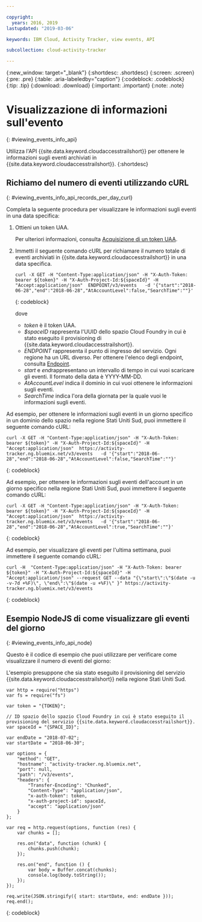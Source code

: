 ```yaml
---

copyright:
  years: 2016, 2019
lastupdated: "2019-03-06"

keywords: IBM Cloud, Activity Tracker, view events, API

subcollection: cloud-activity-tracker

---
```


{:new_window: target="_blank"}
{:shortdesc: .shortdesc}
{:screen: .screen}
{:pre: .pre}
{:table: .aria-labeledby="caption"}
{:codeblock: .codeblock}
{:tip: .tip}
{:download: .download}
{:important: .important}
{:note: .note}


# Visualizzazione di informazioni sull'evento
{: #viewing_events_info_api}

Utilizza l'API {{site.data.keyword.cloudaccesstrailshort}} per ottenere le informazioni sugli eventi archiviati in {{site.data.keyword.cloudaccesstrailshort}}.
{:shortdesc}


## Richiamo del numero di eventi utilizzando cURL
{: #viewing_events_info_api_records_per_day_curl}

Completa la seguente procedura per visualizzare le informazioni sugli eventi in una data specifica:

1. Ottieni un token UAA.

    Per ulteriori informazioni, consulta [Acquisizione di un token UAA](/docs/services/cloud-activity-tracker/reference?topic=cloud-activity-tracker-auth_uaa#auth_uaa).

2. Immetti il seguente comando cURL per richiamare il numero totale di eventi archiviati in {{site.data.keyword.cloudaccesstrailshort}} in una data specifica.

    ```
    curl -X GET -H "Content-Type:application/json" -H "X-Auth-Token: bearer ${token}" -H "X-Auth-Project-Id:${spaceId}" -H "Accept:application/json"  ENDPOINT/v3/events   -d '{"start":"2018-06-28","end":"2018-06-28","AtAccountLevel":false,"SearchTime":""}'
    ```
    {: codeblock}

    dove

    * *token* è il token UAA.
    * *$spaceID* rappresenta l'UUID dello spazio Cloud Foundry in cui è stato eseguito il provisioning di {{site.data.keyword.cloudaccesstrailshort}}.
    * *ENDPOINT* rappresenta il punto di ingresso del servizio. Ogni regione ha un URL diverso. Per ottenere l'elenco degli endpoint, consulta [Endpoint](/docs/services/cloud-activity-tracker/reference?topic=cloud-activity-tracker-ref_endpoints#api_endpoints).
    * *start* e *end*rappresentano un intervallo di tempo in cui vuoi scaricare gli eventi. Il formato della data è YYYY-MM-DD. 
    * *AtAccountLevel* indica il dominio in cui vuoi ottenere le informazioni sugli eventi.
    * *SearchTime* indica l'ora della giornata per la quale vuoi le informazioni sugli eventi.


Ad esempio, per ottenere le informazioni sugli eventi in un giorno specifico in un dominio dello spazio nella regione Stati Uniti Sud, puoi immettere il seguente comando cURL:

```
curl -X GET -H "Content-Type:application/json" -H "X-Auth-Token: bearer ${token}" -H "X-Auth-Project-Id:${spaceId}" -H "Accept:application/json"  https://activity-tracker.ng.bluemix.net/v3/events   -d '{"start":"2018-06-28","end":"2018-06-28","AtAccountLevel":false,"SearchTime":""}'
```
{: codeblock}

Ad esempio, per ottenere le informazioni sugli eventi dell'account in un giorno specifico nella regione Stati Uniti Sud, puoi immettere il seguente comando cURL:

```
curl -X GET -H "Content-Type:application/json" -H "X-Auth-Token: bearer ${token}" -H "X-Auth-Project-Id:${spaceId}" -H "Accept:application/json"  https://activity-tracker.ng.bluemix.net/v3/events   -d '{"start":"2018-06-28","end":"2018-06-28","AtAccountLevel":true,"SearchTime":""}'
```
{: codeblock}

Ad esempio, per visualizzare gli eventi per l'ultima settimana, puoi immettere il seguente comando cURL:

```
curl -H  "Content-Type:application/json" -H "X-Auth-Token: bearer ${token}" -H "X-Auth-Project-Id:${spaceId}" -H "Accept:application/json" --request GET --data "{\"start\":\"$(date -u -v-7d +%F)\", \"end\":\"$(date -u +%F)\" }" https://activity-tracker.ng.bluemix.net/v3/events
```
{: codeblock}


## Esempio NodeJS di come visualizzare gli eventi del giorno
{: #viewing_events_info_api_node}

Questo è il codice di esempio che puoi utilizzare per verificare come visualizzare il numero di eventi del giorno:

L'esempio presuppone che sia stato eseguito il provisioning del servizio {{site.data.keyword.cloudaccesstrailshort}} nella regione Stati Uniti Sud. 

```
var http = require("https")
var fs = require("fs")

var token = "{TOKEN}";

// ID spazio dello spazio Cloud Foundry in cui è stato eseguito il provisioning del servizio {{site.data.keyword.cloudaccesstrailshort}}.
var spaceId = "{SPACE_ID}";

var endDate = "2018-07-02";
var startDate = "2018-06-30";

var options = {
    "method": "GET",
    "hostname": "activity-tracker.ng.bluemix.net",
    "port": null,
    "path": "/v3/events",
    "headers": {
        "Transfer-Encoding": "Chunked",
        "Content-Type": "application/json",
        "x-auth-token": token,
        "x-auth-project-id": spaceId,
        "accept": "application/json"
    }
};

var req = http.request(options, function (res) {
    var chunks = [];

    res.on("data", function (chunk) {
        chunks.push(chunk);
    });

    res.on("end", function () {
        var body = Buffer.concat(chunks);
        console.log(body.toString());
    });
});

req.write(JSON.stringify({ start: startDate, end: endDate }));
req.end();
```
{: codeblock}



